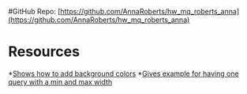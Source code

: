 #GitHub Repo: [https://github.com/AnnaRoberts/hw_mq_roberts_anna](https://github.com/AnnaRoberts/hw_mq_roberts_anna)

# Resources

*[Shows how to add background colors](http://www.quirksmode.org/css/mediaqueries.html)
*[Gives example for having one query with a min and max width](https://css-tricks.com/snippets/css/media-queries-for-standard-devices/)
